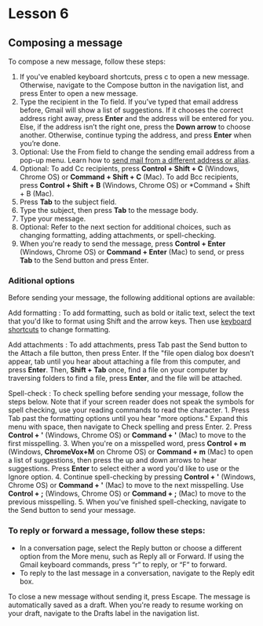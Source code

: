# Lesson 6

## Composing a message

To compose a new message, follow these steps:

1.  If you've enabled keyboard shortcuts, press c to open a new message.
    Otherwise, navigate to the Compose button in the navigation list,
    and press Enter to open a new message.
2.  Type the recipient in the To field. If you’ve typed that email
    address before, Gmail will show a list of suggestions. If it chooses
    the correct address right away, press **Enter** and the address will
    be entered for you. Else, if the address isn’t the right one, press
    the **Down arrow** to choose another. Otherwise, continue typing the
    address, and press **Enter** when you’re done.
3.  Optional: Use the From field to change the sending email address
    from a pop-up menu. Learn how to [send mail from a different address
    or alias](https://support.google.com/mail/answer/22370).
4.  Optional: To add Cc recipients, press **Control + Shift + C**
    (Windows, Chrome OS) or **Command + Shift + C** (Mac). To add Bcc
    recipients, press **Control + Shift + B** (Windows, Chrome OS) or
    *Command + Shift + B (Mac).
5.  Press **Tab** to the subject field.
6.  Type the subject, then press **Tab** to the message body.
7.  Type your message.
8.  Optional: Refer to the next section for additional choices, such as
    changing formatting, adding attachments, or spell-checking.
9.  When you're ready to send the message, press **Control + Enter**
    (Windows, Chrome OS) or **Command + Enter** (Mac) to send, or press
    **Tab** to the Send button and press Enter.

### Aditional options

Before sending your message, the following additional options are available:

Add formatting
:   To add formatting, such as bold or italic text, select the text
    that you'd like to format using Shift and the arrow keys. Then use
    [keyboard shortcuts](https://support.google.com/mail/answer/6594)
    to change formatting.

Add attachments
:   To add attachments, press Tab past the Send button to the Attach a
    file button, then press Enter. If the "file open dialog box
    doesn’t appear, tab until you hear about attaching a file from
    this computer, and press **Enter**. Then, **Shift + Tab** once,
    find a file on your computer by traversing folders to find a file,
    press **Enter**, and the file will be attached.

Spell-check
: To check spelling before sending your message, follow the steps
    below. Note that if your screen reader does not speak the symbols
    for spell checking, use your reading commands to read the
    character.
    1.  Press Tab past the formatting options until you hear "more
        options." Expand this menu with space, then navigate to Check
        spelling and press Enter.
    2.  Press **Control + '** (Windows, Chrome OS) or **Command + '**
        (Mac) to move to the first misspelling.
    3.  When you're on a misspelled word, press **Control + m**
        (Windows, **ChromeVox+M** on Chrome OS) or **Command + m** (Mac)
        to open a list of suggestions, then press the up and down arrows
        to hear suggestions. Press **Enter** to select either a word
        you'd like to use or the Ignore option.
    4.  Continue spell-checking by pressing **Control + '** (Windows,
        Chrome OS) or **Command + '** (Mac) to move to the next
        misspelling. Use **Control + ;** (Windows, Chrome OS) or
        **Command + ;** (Mac) to move to the previous misspelling.
    5.  When you've finished spell-checking, navigate to the Send button
        to send your message.

### To reply or forward a message, follow these steps:

-   In a conversation page, select the Reply button or choose a
    different option from the More menu, such as Reply all or Forward.
    If using the Gmail keyboard commands, press “r” to reply, or “F” to
    forward.
-   To reply to the last message in a conversation, navigate to the
    Reply edit box.

To close a new message without sending it, press Escape. The message is
automatically saved as a draft. When you're ready to resume working on
your draft, navigate to the Drafts label in the navigation list.
